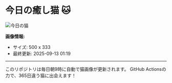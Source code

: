 # 今日の癒し猫 🐱

![今日の猫](https://cdn2.thecatapi.com/images/cfv.jpg)

**画像情報:**
- サイズ: 500 x 333
- 最終更新: 2025-09-13 01:19

---

このリポジトリは毎日朝9時に自動で猫画像が更新されます。
GitHub Actionsの力で、365日違う猫に出会えます！
